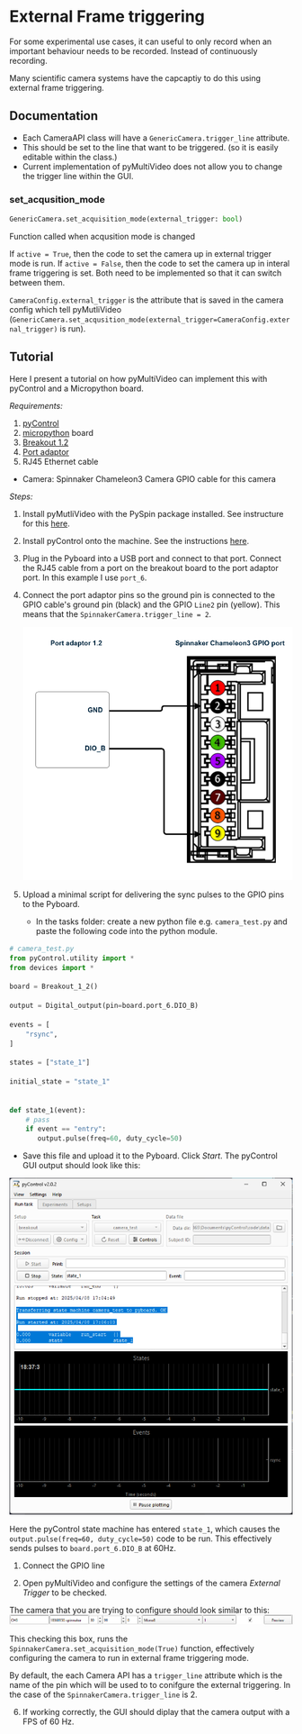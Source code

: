 # External Frame triggering

For some experimental use cases, it can useful to only record when an important behaviour needs to be recorded. Instead of continuously recording.

Many scientific camera systems have the capcaptiy to do this using external frame triggering.

## Documentation

- Each CameraAPI class will have a `GenericCamera.trigger_line` attribute.
- This should be set to the line that want to be triggered. (so it is easily editable within the class.)
- Current implementation of pyMultiVideo does not allow you to change the trigger line within the GUI.

### set_acqusition_mode

```python
GenericCamera.set_acquisition_mode(external_trigger: bool)
```

Function called when acqusition mode is changed

If `active = True`, then the code to set the camera up in external trigger mode is run. If `active = False`, then the code to set the camera up in interal frame triggering is set. Both need to be implemented so that it can switch between them.

`CameraConfig.external_trigger` is the attribute that is saved in the camera config which tell pyMutliVideo (`GenericCamera.set_acqusition_mode(external_trigger=CameraConfig.external_trigger)` is run).

## Tutorial

Here I present a tutorial on how pyMultiVideo can implement this with pyControl and a Micropython board.

*Requirements:*

1. [pyControl](https://pycontrol.readthedocs.io/en/latest/)
2. [micropython](https://store.micropython.org/product/PYBv1.1) board
3. [Breakout 1.2](https://pycontrol.readthedocs.io/en/latest/user-guide/hardware/#breakout-boards)
4. [Port adaptor](https://github.com/pyControl/hardware/tree/master/Port_adapter)
5. RJ45 Ethernet cable

- Camera:
Spinnaker Chameleon3 Camera
GPIO cable for this camera

*Steps:*

1. Install pyMutliVideo with the PySpin package installed. See instructure for this [here](https://pymultivideo.readthedocs.io/en/latest/user-guide/installation/).
2. Install pyControl onto the machine. See the instructions [here](https://pycontrol.readthedocs.io/en/latest/#installation).

3. Plug in the Pyboard into a USB port and connect to that port. Connect the RJ45 cable from a port on the breakout board to the port adaptor port. In this example I use `port_6`.

4. Connect the port adaptor pins so the ground pin is connected to the GPIO cable's ground pin (black) and the GPIO `Line2` pin (yellow). This means that the `SpinnakerCamera.trigger_line = 2`.

   ![pycontrol_output](../media/wiring-example.png)

5. Upload a minimal script for delivering the sync pulses to the GPIO pins to the Pyboard.
   - In the tasks folder: create a new python file e.g. `camera_test.py` and paste the following code into the python module.

```python
# camera_test.py
from pyControl.utility import *
from devices import *

board = Breakout_1_2()

output = Digital_output(pin=board.port_6.DIO_B)

events = [
    "rsync",
]

states = ["state_1"]

initial_state = "state_1"


def state_1(event):
    # pass
    if event == "entry":
       output.pulse(freq=60, duty_cycle=50)
```

- Save this file and upload it to the Pyboard. Click *Start*. The pyControl GUI output should look like this:

![pycontrol_output](../media/pyControl_GUI.png)

Here the pyControl state machine has entered `state_1`, which causes the `output.pulse(freq=60, duty_cycle=50)` code to be run. This effectively sends pulses to `board.port_6.DIO_B` at 60Hz.

1. Connect the GPIO line

5. Open pyMultiVideo and configure the settings of the camera *External Trigger* to be checked.

The camera that you are trying to configure should look similar to this:
![pycontrol_output](../media/external_frame_triggering.png)

This checking this box, runs the `SpinnakerCamera.set_acquisition_mode(True)` function, effectively configuring the camera to run in external frame triggering mode.

By default, the each Camera API has a `trigger_line` attribute which is the name of the pin which will be used to to conifgure the external triggering. In the case of the `SpinnakerCamera.trigger_line` is 2.  


6. If working correctly, the GUI should diplay that the camera output with a FPS of 60 Hz.